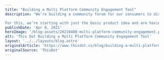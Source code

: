 ```yaml
---
title: "Building a Multi Platform Community Engagement Tool"
description: "We’re building a community forum for our consumers to discuss our products here at A Latte Java. This is going to be a new greenfield project that is a companion app to our ecommerce site. Our team has determined that we really need both desktop and mobile presences and need to get a MVP to market in the next 3 months so we’re on a relatively tight timeline.

For this, we’re starting with just the basic product idea and are having our first round table discussion to think through the requirements and identify options for creating our solution. The only requirements from the business is to generate a space where people can safely discuss how they use our products and share their how-to guides."
publishDate: 'Apr 8, 2021'
heroImage: '/blog-assets/20210408-multi-platform-community-engagement.png'
alt: 'This Dot Building a Multi Platform Community Engagement Tool'
layout: '../../layouts/blog.astro'
originalArticle: 'https://www.thisdot.co/blog/building-a-multi-platform-community-engagement-tool'
originalSource: 'ThisDot'
---
```

